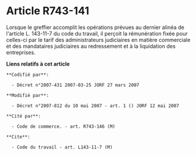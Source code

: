 # Article R743-141

Lorsque le greffier accomplit les opérations prévues au dernier alinéa de l'article L. 143-11-7 du code du travail, il
perçoit la rémunération fixée pour celles-ci par le tarif des administrateurs judiciaires en matière commerciale et des
mandataires judiciaires au redressement et à la liquidation des entreprises.

**Liens relatifs à cet article**

	**Codifié par**:

	  - Décret n°2007-431 2007-03-25 JORF 27 mars 2007

	**Modifié par**:

	  - Décret n°2007-812 du 10 mai 2007 - art. 1 () JORF 12 mai 2007

	**Cité par**:

	  - Code de commerce. - art. R743-146 (M)

	**Cite**:

	  - Code du travail - art. L143-11-7 (M)
